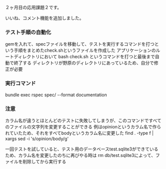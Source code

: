 ２ヶ月目の応用課題２です。

いいね、コメント機能を追加しました。

### テスト手順の自動化
gemを入れて、specファイルを移動して、テストを実行するコマンドを打つという手順をまとめたcheck.shというファイルを作成した
アプリケーションのルートディレクトリにおいて
bash check.sh
というコマンドを打つと最後まで自動で終了する
ディレクトリが野原のディレクトリにあっているため、自分で修正が必要

### 実行コマンド
bundle exec rspec spec/ --format documentation

### 注意
カラム名が違うとほとんどのテストに失敗してしまうが、このコマンドですべてのファイルの文字列を変更することができる
例はopinionというカラム名で作られていたため、それをすべてbodyというカラム名に変更した
find . -type f | xargs sed -i 's/opinion/body/g'

一回テストを試していると、テスト用のデータベースtest.sqlite3ができているため、カラム名を変更したのちに再びやる時は
rm db/test.sqlite3によって、ファイルを削除してから実行する
